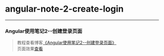 # angular-note-2-create-login       
---
### Angular使用笔记2--创建登录页面               

> 教程查看博客[《Angular使用笔记2--创建登录页面》](https://godbasin.github.io/2016/07/08/angular-note-2-create-login/)                           
> 页面效果[查看](http://o9grhhyar.bkt.clouddn.com/2-create-login/index.html#/)
